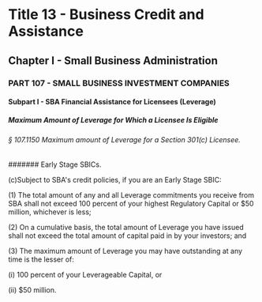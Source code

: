 
# Title 13 - Business Credit and Assistance
## Chapter I - Small Business Administration
### PART 107 - SMALL BUSINESS INVESTMENT COMPANIES
#### Subpart I - SBA Financial Assistance for Licensees (Leverage)
##### Maximum Amount of Leverage for Which a Licensee Is Eligible
###### § 107.1150 Maximum amount of Leverage for a Section 301(c) Licensee.
####### Early Stage SBICs.

(c)Subject to SBA's credit policies, if you are an Early Stage SBIC:

(1) The total amount of any and all Leverage commitments you receive from SBA shall not exceed 100 percent of your highest Regulatory Capital or $50 million, whichever is less;

(2) On a cumulative basis, the total amount of Leverage you have issued shall not exceed the total amount of capital paid in by your investors; and

(3) The maximum amount of Leverage you may have outstanding at any time is the lesser of:

(i) 100 percent of your Leverageable Capital, or

(ii) $50 million.

